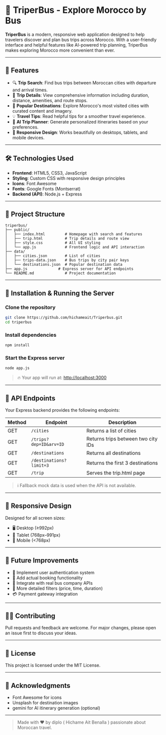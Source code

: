 # 🚌 TriperBus - Explore Morocco by Bus

**TriperBus** is a modern, responsive web application designed to help travelers discover and plan bus trips across Morocco. With a user-friendly interface and helpful features like AI-powered trip planning, TriperBus makes exploring Morocco more convenient than ever.

---

## 🌟 Features

- 🔍 **Trip Search**: Find bus trips between Moroccan cities with departure and arrival times.
- 📝 **Trip Details**: View comprehensive information including duration, distance, amenities, and route stops.
- 📍 **Popular Destinations**: Explore Morocco's most visited cities with curated content and imagery.
- 💡 **Travel Tips**: Read helpful tips for a smoother travel experience.
- 🤖 **AI Trip Planner**: Generate personalized itineraries based on your preferences.
- 📱 **Responsive Design**: Works beautifully on desktops, tablets, and mobile devices.

---

## 🛠️ Technologies Used

- **Frontend**: HTML5, CSS3, JavaScript
- **Styling**: Custom CSS with responsive design principles
- **Icons**: Font Awesome
- **Fonts**: Google Fonts (Montserrat)
- **Backend (API)**: Node.js + Express

---

## 📁 Project Structure
```
triperbus/
├── public/
│   ├── index.html         # Homepage with search and features
│   ├── trip.html          # Trip details and route view
│   ├── style.css          # All UI styling
│   └── app.js             # Frontend logic and API interaction
├── data/
│   ├── cities.json        # List of cities
│   ├── trips-data.json    # Bus trips by city pair keys
│   └── destinations.json  # Popular destination data
├── app.js              # Express server for API endpoints
└── README.md              # Project documentation
```

---

## 🚀 Installation & Running the Server

### Clone the repository
```bash
git clone https://github.com/hichameait/Triperbus.git
cd triperbus
```

### Install dependencies
```bash
npm install
```

### Start the Express server
```bash
node app.js
```

> 🔥 Your app will run at: [http://localhost:3000](http://localhost:3000)

---

## 🧪 API Endpoints

Your Express backend provides the following endpoints:

| Method | Endpoint                      | Description                              |
|--------|-------------------------------|------------------------------------------|
| GET    | `/cities`                     | Returns a list of cities                 |
| GET    | `/trips?dep=ID&arv=ID`        | Returns trips between two city IDs       |
| GET    | `/destinations`               | Returns all destinations                 |
| GET    | `/destinations?limit=3`       | Returns the first 3 destinations         |
| GET    | `/trip`                       | Serves the trip.html page                |

> ℹ️ Fallback mock data is used when the API is not available.

---

## 📱 Responsive Design
Designed for all screen sizes:

- 🖥️ Desktop (≥992px)
- 📱 Tablet (768px–991px)
- 📲 Mobile (<768px)

---

## 🔮 Future Improvements

- 🔐 Implement user authentication system
- 🧾 Add actual booking functionality
- 🔌 Integrate with real bus company APIs
- 🧭 More detailed filters (price, time, duration)
- 💳 Payment gateway integration

---

## 👨‍💻 Contributing
Pull requests and feedback are welcome. For major changes, please open an issue first to discuss your ideas.

---

## 📄 License
This project is licensed under the MIT License.

---

## 🙌 Acknowledgments
- Font Awesome for icons
- Unsplash for destination images
- gemini for AI itinerary generation (optional)

---

> Made with ❤️ by diplo ( Hichame Ait Benalla ) passionate about Moroccan travel.